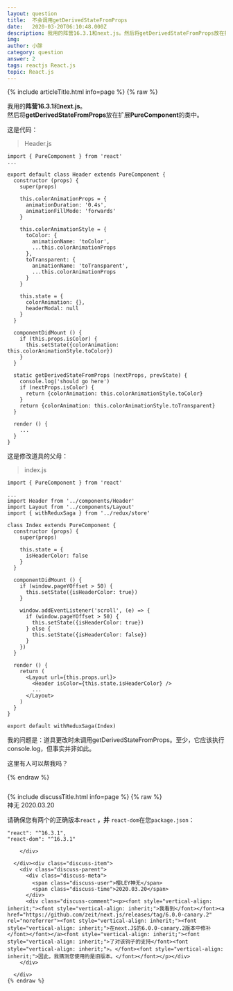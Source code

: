 ```yaml
---
layout: question
title:  不会调用getDerivedStateFromProps
date:   2020-03-20T06:10:48.000Z
description: 我用的阵营16.3.1和next.js。然后将getDerivedStateFromProps放在扩展PureComponent的类中。这是代码：...
img: 
author: 小胖
category: question
answer: 2
tags: reactjs React.js
topic: React.js
---
```

<div class="article-root">
  <div class="article">
    {% include articleTitle.html info=page %}
    {% raw %}
    <div class="article-content"><p><font style="vertical-align: inherit;"><font style="vertical-align: inherit;">我用的</font></font><strong><font style="vertical-align: inherit;"><font style="vertical-align: inherit;">阵营16.3.1</font></font></strong><font style="vertical-align: inherit;"><font style="vertical-align: inherit;">和</font></font><strong><font style="vertical-align: inherit;"><font style="vertical-align: inherit;">next.js</font></font></strong><font style="vertical-align: inherit;"><font style="vertical-align: inherit;">。</font></font><br><font style="vertical-align: inherit;"><font style="vertical-align: inherit;">
然后将</font></font><strong><font style="vertical-align: inherit;"><font style="vertical-align: inherit;">getDerivedStateFromProps</font></font></strong><font style="vertical-align: inherit;"><font style="vertical-align: inherit;">放在扩展</font></font><strong><font style="vertical-align: inherit;"><font style="vertical-align: inherit;">PureComponent</font></font></strong><font style="vertical-align: inherit;"><font style="vertical-align: inherit;">的类中</font><font style="vertical-align: inherit;">。</font></font></p>

<p><font style="vertical-align: inherit;"><font style="vertical-align: inherit;">这是代码：</font></font></p>

<blockquote>
  <p><font style="vertical-align: inherit;"><font style="vertical-align: inherit;">Header.js</font></font></p>
</blockquote>

<pre><code>import { PureComponent } from 'react'<font></font>
...<font></font>
<font></font>
export default class Header extends PureComponent {<font></font>
  constructor (props) {<font></font>
    super(props)<font></font>
<font></font>
    this.colorAnimationProps = {<font></font>
      animationDuration: '0.4s',<font></font>
      animationFillMode: 'forwards'<font></font>
    }<font></font>
<font></font>
    this.colorAnimationStyle = {<font></font>
      toColor: {<font></font>
        animationName: 'toColor',<font></font>
        ...this.colorAnimationProps<font></font>
      },<font></font>
      toTransparent: {<font></font>
        animationName: 'toTransparent',<font></font>
        ...this.colorAnimationProps<font></font>
      }<font></font>
    }<font></font>
<font></font>
    this.state = {<font></font>
      colorAnimation: {},<font></font>
      headerModal: null<font></font>
    }<font></font>
  }<font></font>
<font></font>
  componentDidMount () {<font></font>
    if (this.props.isColor) {<font></font>
      this.setState({colorAnimation: this.colorAnimationStyle.toColor})<font></font>
    }<font></font>
  }<font></font>
<font></font>
  static getDerivedStateFromProps (nextProps, prevState) {<font></font>
    console.log('should go here')<font></font>
    if (nextProps.isColor) {<font></font>
      return {colorAnimation: this.colorAnimationStyle.toColor}<font></font>
    }<font></font>
    return {colorAnimation: this.colorAnimationStyle.toTransparent}<font></font>
  }<font></font>
<font></font>
  render () {<font></font>
    ...<font></font>
  }<font></font>
}<font></font>
</code></pre>

<p><font style="vertical-align: inherit;"><font style="vertical-align: inherit;">这是修改道具的父母：</font></font></p>

<blockquote>
  <p><font style="vertical-align: inherit;"><font style="vertical-align: inherit;">index.js</font></font></p>
</blockquote>

<pre><code>import { PureComponent } from 'react'<font></font>
<font></font>
...<font></font>
import Header from '../components/Header'<font></font>
import Layout from '../components/Layout'<font></font>
import { withReduxSaga } from '../redux/store'<font></font>
<font></font>
class Index extends PureComponent {<font></font>
  constructor (props) {<font></font>
    super(props)<font></font>
<font></font>
    this.state = {<font></font>
      isHeaderColor: false<font></font>
    }<font></font>
  }<font></font>
<font></font>
  componentDidMount () {<font></font>
    if (window.pageYOffset &gt; 50) {<font></font>
      this.setState({isHeaderColor: true})<font></font>
    }<font></font>
<font></font>
    window.addEventListener('scroll', (e) =&gt; {<font></font>
      if (window.pageYOffset &gt; 50) {<font></font>
        this.setState({isHeaderColor: true})<font></font>
      } else {<font></font>
        this.setState({isHeaderColor: false})<font></font>
      }<font></font>
    })<font></font>
  }<font></font>
<font></font>
  render () {<font></font>
    return (<font></font>
      &lt;Layout url={this.props.url}&gt;<font></font>
        &lt;Header isColor={this.state.isHeaderColor} /&gt;<font></font>
        ...<font></font>
      &lt;/Layout&gt;<font></font>
    )<font></font>
  }<font></font>
}<font></font>
<font></font>
export default withReduxSaga(Index)<font></font>
</code></pre>

<p><font style="vertical-align: inherit;"><font style="vertical-align: inherit;">我的问题是：道具更改时未调用getDerivedStateFromProps。</font><font style="vertical-align: inherit;">至少，它应该执行console.log，但事实并非如此。</font></font></p>

<p><font style="vertical-align: inherit;"><font style="vertical-align: inherit;">这里有人可以帮我吗？</font></font></p></div>
    {% endraw %}
  </div>
  <p style="height: 0;width:0;overflow: hidden;"> 第2525篇《不会调用getDerivedStateFromProps》来自Winter(https://github.com/aiyld/aiyld.github.io)的站点</p>
  <div class="discuss-wrapper">
    {% include discussTitle.html info=page %}
    {% raw %}
    <div class="discuss-item">
        <div class="discuss-parent">
          <div class="discuss-meta">
            <span class="discuss-user">神无</span>
            <span class="discuss-time">2020.03.20</span>
          </div>
          <div class="discuss-comment"><p><font style="vertical-align: inherit;"><font style="vertical-align: inherit;">请确保您有两个的正确版本</font></font><code>react</code> <strong><font style="vertical-align: inherit;"><font style="vertical-align: inherit;">，并</font></font></strong> <code>react-dom</code><font style="vertical-align: inherit;"><font style="vertical-align: inherit;">在您</font></font><code>package.json</code><font style="vertical-align: inherit;"><font style="vertical-align: inherit;">：</font></font></p>

<pre><code>"react": "^16.3.1",<font></font>
"react-dom": "^16.3.1"<font></font>
</code></pre></div>
        </div>
        
      </div><div class="discuss-item">
        <div class="discuss-parent">
          <div class="discuss-meta">
            <span class="discuss-user">樱LEY神无</span>
            <span class="discuss-time">2020.03.20</span>
          </div>
          <div class="discuss-comment"><p><font style="vertical-align: inherit;"><font style="vertical-align: inherit;">我看到</font></font><a href="https://github.com/zeit/next.js/releases/tag/6.0.0-canary.2" rel="noreferrer"><font style="vertical-align: inherit;"><font style="vertical-align: inherit;">在next.JS的6.0.0-canary.2版本中修补</font></font></a><font style="vertical-align: inherit;"><font style="vertical-align: inherit;">了对该钩子的支持</font><font style="vertical-align: inherit;">。</font><font style="vertical-align: inherit;">因此，我猜测您使用的是旧版本。</font></font></p></div>
        </div>
        
      </div>
    {% endraw %}
  </div>
<div>
